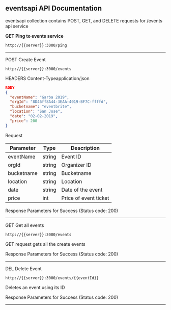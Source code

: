 ## eventsapi API Documentation 

eventsapi collection contains POST, GET, and DELETE requests for /events api service

**GET Ping to events service**
```shell
http://{{server}}:3000/ping
```
-----------------------------------------------
POST Create Event
```shell
http://{{server}}:3000/events
```
HEADERS
Content-Typeapplication/json
```json
BODY
{
  "eventName": "Garba 2019",
  "orgId": "8D46ff8A44-3EAA-4019-BF7C-ffffd",
  "bucketname": "eventbrite",
  "location": "San Jose",
  "date": "02-02-2019",
  "price": 200
}
```
Request

| Parameter     | Type      | Description |
| ------------- |-----------| ------------|
| eventName     | string    | Event ID
| orgId         | string    | Organizer ID|
| bucketname    | string    | Bucketname  |
| location      | string    | Location    |
| date          | string    | Date of the event|
| price         | int       | Price of event ticket|

Response Parameters for Success (Status code: 200)

-----------------------------------------------
GET Get all events
```shell
http://{{server}}:3000/events
```
GET request gets all the create events

Response Parameters for Success (Status code: 200)

-----------------------------------------------

DEL Delete Event
```shell
http://{{server}}:3000/events/{{eventId}}
```
Deletes an event using its ID

Response Parameters for Success (Status code: 200)

-----------------------------------------------
